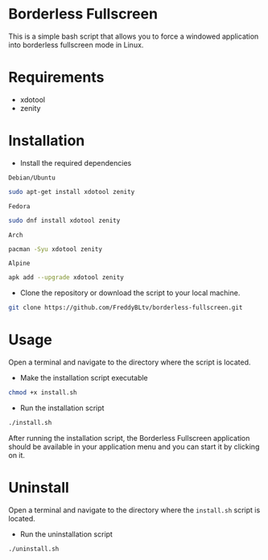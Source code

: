 <h1 align="left">
	Borderless Fullscreen
</h1>

This is a simple bash script that allows you to force a windowed application into borderless fullscreen mode in Linux.

<h1 align="left">
	Requirements
</h1>

* xdotool
* zenity

<h1 align="left">
	Installation
</h1>

* Install the required dependencies

`Debian/Ubuntu`
```sh
sudo apt-get install xdotool zenity
```
`Fedora`
```sh
sudo dnf install xdotool zenity
```
`Arch`
```sh
pacman -Syu xdotool zenity
```
`Alpine`
```sh
apk add --upgrade xdotool zenity
```
* Clone the repository or download the script to your local machine.

```sh
git clone https://github.com/FreddyBLtv/borderless-fullscreen.git
```

<h1 align="left">
	Usage
</h1>
Open a terminal and navigate to the directory where the script is located.


* Make the installation script executable

```sh
chmod +x install.sh
```
* Run the installation script

```sh
./install.sh
```
After running the installation script, the Borderless Fullscreen application should be available in your application menu and you can start it by clicking on it.

<h1 align="left">
	Uninstall
</h1>

Open a terminal and navigate to the directory where the `install.sh` script is located.

* Run the uninstallation script

```sh
./uninstall.sh
```
